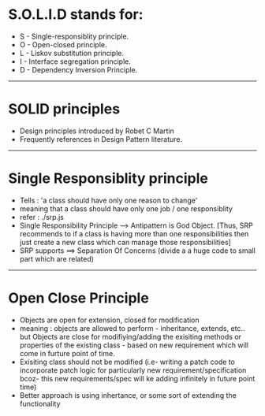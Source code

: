 # S.O.L.I.D stands for:

- S - Single-responsiblity principle.
- O - Open-closed principle.
- L - Liskov substitution principle.
- I - Interface segregation principle.
- D - Dependency Inversion Principle.

---

# SOLID principles

- Design principles introduced by Robet C Martin
- Frequently references in Design Pattern literature.

---

# Single Responsiblity principle

- Tells : 'a class should have only one reason to change'
- meaning that a class should have only one job / one responsiblity
- refer : ./srp.js
- Single Responsibility Principle --> Antipattern is God Object. [Thus, SRP recommends to if a class is having more than one responsibilities then just create a new class which can manage those responsibilities]
- SRP supports ==> Separation Of Concerns (divide a a huge code to small part which are related)

---

# Open Close Principle

- Objects are open for extension, closed for modification
- meaning : objects are allowed to perform - inheritance, extends, etc.. but Objects are close for modifiying/adding the exisiting methods or properties of the existing class - based on new requirement which will come in furture point of time.
- Exisiting class should not be modified (i.e- writing a patch code to incorporate patch logic for particularly new requirement/specification bcoz- this new requirements/spec will ke adding infinitely in future point time)
- Better approach is using inhertance, or some sort of extending the functionality
